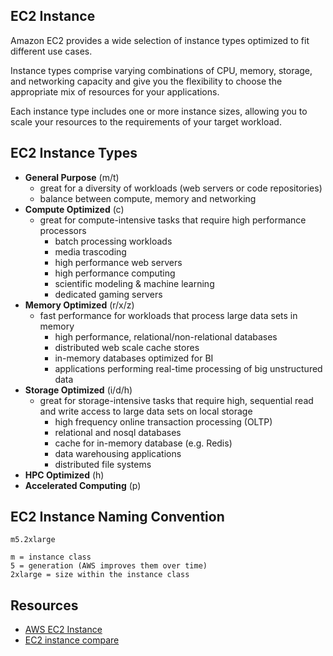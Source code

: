 ## EC2 Instance

Amazon EC2 provides a wide selection of instance types optimized to fit different use cases. 

Instance types comprise varying combinations of CPU, memory, storage, and networking capacity and give you the flexibility to choose the appropriate mix of resources for your applications. 

Each instance type includes one or more instance sizes, allowing you to scale your resources to the requirements of your target workload.

## EC2 Instance Types

- **General Purpose** (m/t)
    - great for a diversity of workloads (web servers or code repositories)
    - balance between compute, memory and networking
- **Compute Optimized** (c)
    - great for compute-intensive tasks that require high performance processors
        - batch processing workloads
        - media trascoding
        - high performance web servers
        - high performance computing
        - scientific modeling & machine learning
        - dedicated gaming servers
- **Memory Optimized** (r/x/z)
    - fast performance for workloads that process large data sets in memory
        - high performance, relational/non-relational databases
        - distributed web scale cache stores
        - in-memory databases optimized for BI
        - applications performing real-time processing of big unstructured data
- **Storage Optimized** (i/d/h)
    - great for storage-intensive tasks that require high, sequential read and write access to large data sets on local storage
        - high frequency online transaction processing (OLTP)
        - relational and nosql databases
        - cache for in-memory database (e.g. Redis)
        - data warehousing applications
        - distributed file systems
- **HPC Optimized** (h)
- **Accelerated Computing** (p)

## EC2 Instance Naming Convention

    m5.2xlarge
    
    m = instance class
    5 = generation (AWS improves them over time)
    2xlarge = size within the instance class

## Resources

- [AWS EC2 Instance](https://aws.amazon.com/ec2/instance-types/)
- [EC2 instance compare](https://instances.vantage.sh/)